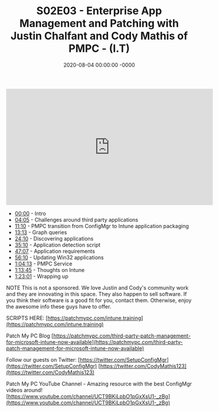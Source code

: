 ﻿---
layout: post
title: "S02E03 - Enterprise App Management and Patching with Justin Chalfant and Cody Mathis of PMPC - (I.T)"
date: 2020-08-04 00:00:00 -0000
categories:
---

<iframe loading="lazy" width="560" height="315" src="https://www.youtube.com/embed/wPvUwDcpAUA" title="YouTube video player" frameborder="0" allow="accelerometer; autoplay; clipboard-write; encrypted-media; gyroscope; picture-in-picture" allowfullscreen></iframe>

- [00:00](https://www.youtube.com/watch?v=wPvUwDcpAUA&t=0s) -  Intro  
- [04:05](https://www.youtube.com/watch?v=wPvUwDcpAUA&t=245s) - Challenges around third party applications  
- [11:10](https://www.youtube.com/watch?v=wPvUwDcpAUA&t=670s) - PMPC transition from ConfigMgr to Intune application packaging  
- [13:13](https://www.youtube.com/watch?v=wPvUwDcpAUA&t=793s) - Graph queries  
- [24:10](https://www.youtube.com/watch?v=wPvUwDcpAUA&t=1450s) - Discovering applications  
- [35:10](https://www.youtube.com/watch?v=wPvUwDcpAUA&t=2110s) - Application detection script  
- [47:07](https://www.youtube.com/watch?v=wPvUwDcpAUA&t=2827s) - Application requirements  
- [56:10](https://www.youtube.com/watch?v=wPvUwDcpAUA&t=3370s) - Updating Win32 applications  
- [1:04:13](https://www.youtube.com/watch?v=wPvUwDcpAUA&t=313s) - PMPC Service  
- [1:13:45](https://www.youtube.com/watch?v=wPvUwDcpAUA&t=885s) - Thoughts on Intune  
- [1:23:01](https://www.youtube.com/watch?v=wPvUwDcpAUA&t=1441s) - Wrapping up  

NOTE
This is not a sponsored. We love Justin and Cody's community work and they are innovating in this space. They also happen to sell software. If you think their software is a good fit for you, contact them. Otherwise, enjoy the awesome info these guys have to offer.

SCRIPTS HERE:
[https://patchmypc.com/intune.training](https://patchmypc.com/intune.training)

Patch My PC Blog
[https://patchmypc.com/third-party-patch-management-for-microsoft-intune-now-available](https://patchmypc.com/third-party-patch-management-for-microsoft-intune-now-available)

Follow our guests on Twitter:
[https://twitter.com/SetupConfigMgr](https://twitter.com/SetupConfigMgr)
[https://twitter.com/CodyMathis123](https://twitter.com/CodyMathis123)

Patch My PC YouTube Channel - Amazing resource with the best ConfigMgr videos around!
[https://www.youtube.com/channel/UCT9BKiLpbO1pGxXsU1-_zBg](https://www.youtube.com/channel/UCT9BKiLpbO1pGxXsU1-_zBg)


